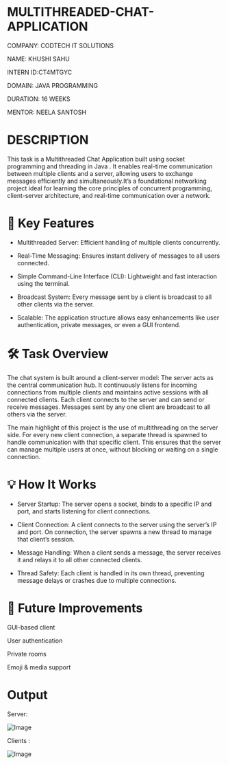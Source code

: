 # MULTITHREADED-CHAT-APPLICATION

COMPANY: CODTECH IT SOLUTIONS

NAME: KHUSHI SAHU

INTERN ID:CT4MTGYC

DOMAIN: JAVA PROGRAMMING

DURATION: 16 WEEKS

MENTOR: NEELA SANTOSH

 # DESCRIPTION

This task  is a Multithreaded Chat Application built using socket programming and threading in Java . It enables real-time communication between multiple clients and a server, allowing users to exchange messages efficiently and simultaneously.It’s a foundational networking project ideal for learning the core principles of concurrent programming, client-server architecture, and real-time communication over a network.

# 🔧 Key Features
 * Multithreaded Server: Efficient handling of multiple clients concurrently.

 * Real-Time Messaging: Ensures instant delivery of messages to all users connected.

 * Simple Command-Line Interface (CLI): Lightweight and fast interaction using the terminal.

* Broadcast System: Every message sent by a client is broadcast to all other clients via the server.

 * Scalable: The application structure allows easy enhancements like user authentication, private messages, or even a GUI frontend.

# 🛠️ Task Overview
The chat system is built around a client-server model:
The server acts as the central communication hub. It continuously listens for incoming connections from multiple clients and maintains active sessions with all connected clients.
Each client connects to the server and can send or receive messages. Messages sent by any one client are broadcast to all others via the server.

The main highlight of this project is the use of multithreading on the server side. For every new client connection, a separate thread is spawned to handle communication with that specific client. This ensures that the server can manage multiple users at once, without blocking or waiting on a single connection.


# 💡 How It Works
 * Server Startup: The server opens a socket, binds to a specific IP and port, and starts listening for client connections.

 * Client Connection: A client connects to the server using the server’s IP and port. On connection, the server spawns a new thread to manage that client’s session.

 * Message Handling: When a client sends a message, the server receives it and relays it to all other connected clients.

 * Thread Safety: Each client is handled in its own thread, preventing message delays or crashes due to multiple connections.


# 🚀 Future Improvements
GUI-based client

User authentication

Private rooms

Emoji & media support

# Output
Server:

![Image](https://github.com/user-attachments/assets/f24d3e76-28ea-462f-900f-f51963a3775e)

Clients :

![Image](https://github.com/user-attachments/assets/6126ead3-5a84-42fd-8f33-1e8a3fea8b0d)
